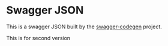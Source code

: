 # Swagger JSON
This is a swagger JSON built by the [swagger-codegen](https://github.com/swagger-api/swagger-codegen) project.

This is for second version
